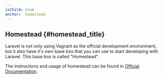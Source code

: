 ```yaml
---
isChild: true
anchor:  homestead
---
```


## Homestead {#homestead_title}

Laravel is not only using Vagrant as the official development environment, but it also have it's own base box that you can use to start developing with Laravel. This base box is called "Homestead".

The instructions and usage of homestead can be found in [Official Documentation][homestead-docs].

[homestead-docs]: http://laravel.com/docs/5.0/homestead